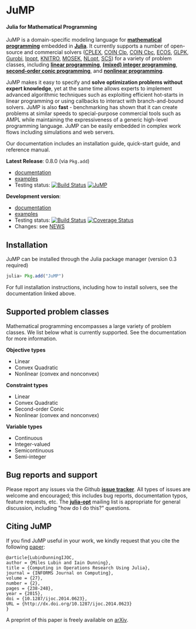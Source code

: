 JuMP
====
#### Julia for Mathematical Programming

JuMP is a domain-specific modeling language for **[mathematical programming]**
embedded in **[Julia]**. It currently supports a number of open-source and
commercial solvers ([CPLEX], [COIN Clp], [COIN Cbc], [ECOS], [GLPK],
[Gurobi], [Ipopt], [KNITRO], [MOSEK], [NLopt], [SCS]) for a variety of problem classes, including
**[linear programming]**, **[(mixed) integer programming]**,
**[second-order conic programming]**, and **[nonlinear programming]**.

[mathematical programming]: http://en.wikipedia.org/wiki/Mathematical_optimization
[Julia]: http://julialang.org/
[COIN Clp]: https://projects.coin-or.org/Clp
[COIN Cbc]: https://projects.coin-or.org/Cbc
[ECOS]: https://github.com/ifa-ethz/ecos
[GLPK]: http://www.gnu.org/software/glpk/
[Gurobi]: http://www.gurobi.com/
[MOSEK]: http://mosek.com/
[CPLEX]: http://www-01.ibm.com/software/commerce/optimization/cplex-optimizer/
[Ipopt]: https://projects.coin-or.org/Ipopt
[KNITRO]: http://www.ziena.com/knitro.htm
[NLopt]: http://ab-initio.mit.edu/wiki/index.php/NLopt
[SCS]: https://github.com/cvxgrp/scs
[linear programming]: http://en.wikipedia.org/wiki/Linear_programming
[(mixed) integer programming]: http://en.wikipedia.org/wiki/Integer_programming
[second-order conic programming]: http://en.wikipedia.org/wiki/Second-order_cone_programming
[nonlinear programming]: http://en.wikipedia.org/wiki/Nonlinear_programming

JuMP makes it easy to specify and **solve optimization problems without expert knowledge**, yet at the same time allows experts to implement advanced algorithmic techniques such as exploiting efficient hot-starts in linear programming or using callbacks to interact with branch-and-bound solvers. JuMP is also **fast** - benchmarking has shown that it can create problems at similar speeds to special-purpose commercial tools such as AMPL while maintaining the expressiveness of a generic high-level programming language. JuMP can be easily embedded in complex work flows including simulations and web servers.

Our documentation includes an installation guide, quick-start guide, and reference manual.

**Latest Release**: 0.8.0 (via ``Pkg.add``)
  * [documentation](https://jump.readthedocs.org/en/release-0.8)
  * [examples](https://github.com/JuliaOpt/JuMP.jl/tree/release-0.8/examples)
  * Testing status:
    [![Build Status](https://travis-ci.org/JuliaOpt/JuMP.jl.svg?branch=release-0.8)](https://travis-ci.org/JuliaOpt/JuMP.jl)
    [![JuMP](http://pkg.julialang.org/badges/JuMP_release.svg)](http://pkg.julialang.org/?pkg=JuMP&ver=release)


**Development version**:
  * [documentation](https://jump.readthedocs.org/en/latest)
  * [examples](https://github.com/JuliaOpt/JuMP.jl/tree/master/examples)
  * Testing status:
    [![Build Status](https://travis-ci.org/JuliaOpt/JuMP.jl.svg?branch=master)](https://travis-ci.org/JuliaOpt/JuMP.jl)
    [![Coverage Status](https://coveralls.io/repos/JuliaOpt/JuMP.jl/badge.svg?branch=master)](https://coveralls.io/r/JuliaOpt/JuMP.jl?branch=master)
  * Changes: see [NEWS](https://github.com/JuliaOpt/JuMP.jl/tree/master/NEWS.md)

## Installation

JuMP can be installed through the Julia package manager (version 0.3 required)

```julia
julia> Pkg.add("JuMP")
```

For full installation instructions, including how to install solvers, see the documentation linked above.



## Supported problem classes

Mathematical programming encompasses a large variety of problem classes.
We list below what is currently supported. See the documentation for more information.

**Objective types**

* Linear
* Convex Quadratic
* Nonlinear (convex and nonconvex)

**Constraint types**

* Linear
* Convex Quadratic
* Second-order Conic
* Nonlinear (convex and nonconvex)

**Variable types**

* Continuous
* Integer-valued
* Semicontinuous
* Semi-integer

## Bug reports and support

Please report any issues via the Github **[issue tracker]**. All types of issues are welcome and encouraged; this includes bug reports, documentation typos, feature requests, etc. The **[julia-opt]** mailing list is appropriate for general discussion, including "how do I do this?" questions.


[issue tracker]: https://github.com/JuliaOpt/JuMP.jl/issues
[julia-opt]: https://groups.google.com/forum/#!forum/julia-opt

## Citing JuMP

If you find JuMP useful in your work, we kindly request that you cite the following [paper](http://dx.doi.org/10.1287/ijoc.2014.0623):

    @article{LubinDunningIJOC,
    author = {Miles Lubin and Iain Dunning},
    title = {Computing in Operations Research Using Julia},
    journal = {INFORMS Journal on Computing},
    volume = {27},
    number = {2},
    pages = {238-248},
    year = {2015},
    doi = {10.1287/ijoc.2014.0623},
    URL = {http://dx.doi.org/10.1287/ijoc.2014.0623}
    }

A preprint of this paper is freely available on [arXiv](http://arxiv.org/abs/1312.1431).
